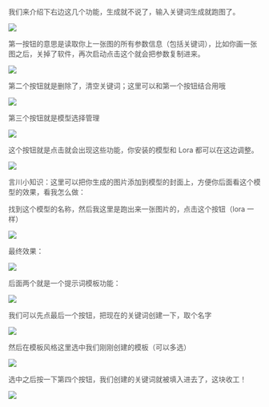 <font style="color:rgb(82, 82, 82);">我们来介绍下右边这几个功能，生成就不说了，输入关键词生成就跑图了。</font>

![](https://cdn.nlark.com/yuque/0/2023/png/406504/1689123969000-8569be78-5cd5-4931-b615-5cf74da3d56f.png)

<font style="color:rgb(82, 82, 82);">第一按钮的意思是读取你上一张图的所有参数信息（包括关键词），比如你画一张图之后，关掉了软件，再次启动点击这个就会把参数复制进来。</font>

![](https://cdn.nlark.com/yuque/0/2023/png/406504/1689123969086-6a257ede-67ee-457a-8f85-a68c88bf6c4f.png)

<font style="color:rgb(82, 82, 82);">第二个按钮就是删除了，清空关键词；这里可以和第一个按钮结合用哦</font>

![](https://cdn.nlark.com/yuque/0/2023/png/406504/1689123969006-65aeb1f7-5fa8-4b0f-aac7-a2093cf00e40.png)

<font style="color:rgb(82, 82, 82);">第三个按钮就是模型选择管理</font>

![](https://cdn.nlark.com/yuque/0/2023/png/406504/1689123969048-ef616988-5048-4de1-805c-4bfec754f3c9.png)

<font style="color:rgb(82, 82, 82);">这个按钮就是点击就会出现这些功能，你安装的模型和 Lora 都可以在这边调整。</font>

![](https://cdn.nlark.com/yuque/0/2023/png/406504/1689123969667-24334b77-62f7-4545-a51b-decfc10140ce.png)

<font style="color:rgb(82, 82, 82);">言川小知识：这里可以把你生成的图片添加到模型的封面上，方便你后面看这个模型的效果，看我怎么做：</font>

<font style="color:rgb(82, 82, 82);">找到这个模型的名称，然后我这里是跑出来一张图片的，点击这个按钮（lora 一样）</font>

![](https://cdn.nlark.com/yuque/0/2023/png/406504/1689123971335-f1384801-c766-42b5-a8fd-1d5d861259e2.png)

<font style="color:rgb(82, 82, 82);">最终效果：</font>

![](https://cdn.nlark.com/yuque/0/2023/png/406504/1689123970957-061b3cdd-8f63-4659-b610-0b4f5d7da765.png)

<font style="color:rgb(82, 82, 82);">后面两个就是一个提示词模板功能：</font>

![](https://cdn.nlark.com/yuque/0/2023/png/406504/1689123970757-39d6b0ed-5f95-4a4a-9fe8-bb9ee94df362.png)

<font style="color:rgb(82, 82, 82);">我们可以先点最后一个按钮，把现在的关键词创建一下，取个名字</font>

![](https://cdn.nlark.com/yuque/0/2023/png/406504/1689123971120-2049334a-4f5b-4ac0-9bc7-ce2a597fb433.png)

<font style="color:rgb(82, 82, 82);">然后在模板风格这里选中我们刚刚创建的模板（可以多选）</font>

![](https://cdn.nlark.com/yuque/0/2023/png/406504/1689123971724-43b70447-7619-4b93-8004-4ac8b2c32a3a.png)

<font style="color:rgb(82, 82, 82);">选中之后按一下第四个按钮，我们创建的关键词就被填入进去了，这块收工！</font>

![](https://cdn.nlark.com/yuque/0/2023/png/406504/1689123975490-771cfb7c-d2af-41b5-9bfb-25e4a044a272.png)



